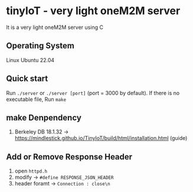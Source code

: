 # tinyIoT - very light oneM2M server

It is a very light oneM2M server using C

## Operating System

Linux Ubuntu 22.04

## Quick start

Run `./server` or `./server [port]` (port = 3000 by default).
If there is no executable file, Run `make`

## make Denpendency

1. Berkeley DB 18.1.32 → https://mindlestick.github.io/TinyIoT/build/html/installation.html (guide)

## Add or Remove Response Header

1. open `httpd.h`
2. modify → `#define RESPONSE_JSON_HEADER`
3. header foramt → `Connection : close\n`
